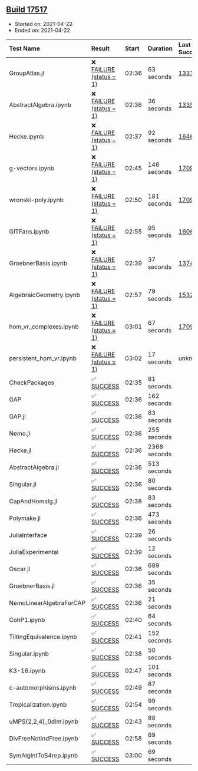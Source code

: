 ## [Build 17517](https://oscarci.mathematik.uni-kl.de/job/oscar/17517/)

* Started on: 2021-04-22
* Ended on: 2021-04-22

| Test Name    | Result | Start | Duration | Last Success | First Failure |
|:-------------|:-------|:------|:---------|:-------------|:--------------|
| GroupAtlas.jl | ❌ [FAILURE (status = 1)](https://oscarci.mathematik.uni-kl.de/job/oscar/17517/artifact/logs/build-17517/GroupAtlas.jl.log) | 02:36 | 63 seconds | [13311](https://oscarci.mathematik.uni-kl.de/job/oscar/13311/) | [13312](https://oscarci.mathematik.uni-kl.de/job/oscar/13312/) |
| AbstractAlgebra.ipynb | ❌ [FAILURE (status = 1)](https://oscarci.mathematik.uni-kl.de/job/oscar/17517/artifact/logs/build-17517/AbstractAlgebra.ipynb.log) | 02:36 | 36 seconds | [13355](https://oscarci.mathematik.uni-kl.de/job/oscar/13355/) | [13356](https://oscarci.mathematik.uni-kl.de/job/oscar/13356/) |
| Hecke.ipynb | ❌ [FAILURE (status = 1)](https://oscarci.mathematik.uni-kl.de/job/oscar/17517/artifact/logs/build-17517/Hecke.ipynb.log) | 02:37 | 92 seconds | [16463](https://oscarci.mathematik.uni-kl.de/job/oscar/16463/) | [16464](https://oscarci.mathematik.uni-kl.de/job/oscar/16464/) |
| g-vectors.ipynb | ❌ [FAILURE (status = 1)](https://oscarci.mathematik.uni-kl.de/job/oscar/17517/artifact/logs/build-17517/g-vectors.ipynb.log) | 02:45 | 148 seconds | [17099](https://oscarci.mathematik.uni-kl.de/job/oscar/17099/) | [17100](https://oscarci.mathematik.uni-kl.de/job/oscar/17100/) |
| wronski-poly.ipynb | ❌ [FAILURE (status = 1)](https://oscarci.mathematik.uni-kl.de/job/oscar/17517/artifact/logs/build-17517/wronski-poly.ipynb.log) | 02:50 | 181 seconds | [17098](https://oscarci.mathematik.uni-kl.de/job/oscar/17098/) | [17099](https://oscarci.mathematik.uni-kl.de/job/oscar/17099/) |
| GITFans.ipynb | ❌ [FAILURE (status = 1)](https://oscarci.mathematik.uni-kl.de/job/oscar/17517/artifact/logs/build-17517/GITFans.ipynb.log) | 02:55 | 95 seconds | [16068](https://oscarci.mathematik.uni-kl.de/job/oscar/16068/) | [16069](https://oscarci.mathematik.uni-kl.de/job/oscar/16069/) |
| GroebnerBasis.ipynb | ❌ [FAILURE (status = 1)](https://oscarci.mathematik.uni-kl.de/job/oscar/17517/artifact/logs/build-17517/GroebnerBasis.ipynb.log) | 02:39 | 37 seconds | [13748](https://oscarci.mathematik.uni-kl.de/job/oscar/13748/) | [13749](https://oscarci.mathematik.uni-kl.de/job/oscar/13749/) |
| AlgebraicGeometry.ipynb | ❌ [FAILURE (status = 1)](https://oscarci.mathematik.uni-kl.de/job/oscar/17517/artifact/logs/build-17517/AlgebraicGeometry.ipynb.log) | 02:57 | 79 seconds | [15322](https://oscarci.mathematik.uni-kl.de/job/oscar/15322/) | [15323](https://oscarci.mathematik.uni-kl.de/job/oscar/15323/) |
| hom_vr_complexes.ipynb | ❌ [FAILURE (status = 1)](https://oscarci.mathematik.uni-kl.de/job/oscar/17517/artifact/logs/build-17517/hom_vr_complexes.ipynb.log) | 03:01 | 67 seconds | [17099](https://oscarci.mathematik.uni-kl.de/job/oscar/17099/) | [17100](https://oscarci.mathematik.uni-kl.de/job/oscar/17100/) |
| persistent_hom_vr.ipynb | ❌ [FAILURE (status = 1)](https://oscarci.mathematik.uni-kl.de/job/oscar/17517/artifact/logs/build-17517/persistent_hom_vr.ipynb.log) | 03:02 | 17 seconds | unknown | unknown |
| CheckPackages | ✅ [SUCCESS](https://oscarci.mathematik.uni-kl.de/job/oscar/17517/artifact/logs/build-17517/CheckPackages.log) | 02:35 | 81 seconds |  |  |
| GAP | ✅ [SUCCESS](https://oscarci.mathematik.uni-kl.de/job/oscar/17517/artifact/logs/build-17517/GAP.log) | 02:36 | 162 seconds |  |  |
| GAP.jl | ✅ [SUCCESS](https://oscarci.mathematik.uni-kl.de/job/oscar/17517/artifact/logs/build-17517/GAP.jl.log) | 02:36 | 83 seconds |  |  |
| Nemo.jl | ✅ [SUCCESS](https://oscarci.mathematik.uni-kl.de/job/oscar/17517/artifact/logs/build-17517/Nemo.jl.log) | 02:36 | 255 seconds |  |  |
| Hecke.jl | ✅ [SUCCESS](https://oscarci.mathematik.uni-kl.de/job/oscar/17517/artifact/logs/build-17517/Hecke.jl.log) | 02:36 | 2368 seconds |  |  |
| AbstractAlgebra.jl | ✅ [SUCCESS](https://oscarci.mathematik.uni-kl.de/job/oscar/17517/artifact/logs/build-17517/AbstractAlgebra.jl.log) | 02:36 | 513 seconds |  |  |
| Singular.jl | ✅ [SUCCESS](https://oscarci.mathematik.uni-kl.de/job/oscar/17517/artifact/logs/build-17517/Singular.jl.log) | 02:36 | 80 seconds |  |  |
| CapAndHomalg.jl | ✅ [SUCCESS](https://oscarci.mathematik.uni-kl.de/job/oscar/17517/artifact/logs/build-17517/CapAndHomalg.jl.log) | 02:38 | 83 seconds |  |  |
| Polymake.jl | ✅ [SUCCESS](https://oscarci.mathematik.uni-kl.de/job/oscar/17517/artifact/logs/build-17517/Polymake.jl.log) | 02:36 | 473 seconds |  |  |
| JuliaInterface | ✅ [SUCCESS](https://oscarci.mathematik.uni-kl.de/job/oscar/17517/artifact/logs/build-17517/JuliaInterface.log) | 02:39 | 26 seconds |  |  |
| JuliaExperimental | ✅ [SUCCESS](https://oscarci.mathematik.uni-kl.de/job/oscar/17517/artifact/logs/build-17517/JuliaExperimental.log) | 02:39 | 12 seconds |  |  |
| Oscar.jl | ✅ [SUCCESS](https://oscarci.mathematik.uni-kl.de/job/oscar/17517/artifact/logs/build-17517/Oscar.jl.log) | 02:36 | 689 seconds |  |  |
| GroebnerBasis.jl | ✅ [SUCCESS](https://oscarci.mathematik.uni-kl.de/job/oscar/17517/artifact/logs/build-17517/GroebnerBasis.jl.log) | 02:36 | 35 seconds |  |  |
| NemoLinearAlgebraForCAP | ✅ [SUCCESS](https://oscarci.mathematik.uni-kl.de/job/oscar/17517/artifact/logs/build-17517/NemoLinearAlgebraForCAP.log) | 02:36 | 21 seconds |  |  |
| CohP1.ipynb | ✅ [SUCCESS](https://oscarci.mathematik.uni-kl.de/job/oscar/17517/artifact/logs/build-17517/CohP1.ipynb.log) | 02:40 | 64 seconds |  |  |
| TiltingEquivalence.ipynb | ✅ [SUCCESS](https://oscarci.mathematik.uni-kl.de/job/oscar/17517/artifact/logs/build-17517/TiltingEquivalence.ipynb.log) | 02:41 | 152 seconds |  |  |
| Singular.ipynb | ✅ [SUCCESS](https://oscarci.mathematik.uni-kl.de/job/oscar/17517/artifact/logs/build-17517/Singular.ipynb.log) | 02:38 | 50 seconds |  |  |
| K3-16.ipynb | ✅ [SUCCESS](https://oscarci.mathematik.uni-kl.de/job/oscar/17517/artifact/logs/build-17517/K3-16.ipynb.log) | 02:47 | 101 seconds |  |  |
| c-automorphisms.ipynb | ✅ [SUCCESS](https://oscarci.mathematik.uni-kl.de/job/oscar/17517/artifact/logs/build-17517/c-automorphisms.ipynb.log) | 02:49 | 87 seconds |  |  |
| Tropicalization.ipynb | ✅ [SUCCESS](https://oscarci.mathematik.uni-kl.de/job/oscar/17517/artifact/logs/build-17517/Tropicalization.ipynb.log) | 02:54 | 99 seconds |  |  |
| uMPS(2,2,4)_0dim.ipynb | ✅ [SUCCESS](https://oscarci.mathematik.uni-kl.de/job/oscar/17517/artifact/logs/build-17517/uMPS-2-2-4-_0dim.ipynb.log) | 02:43 | 88 seconds |  |  |
| DivFreeNotIndFree.ipynb | ✅ [SUCCESS](https://oscarci.mathematik.uni-kl.de/job/oscar/17517/artifact/logs/build-17517/DivFreeNotIndFree.ipynb.log) | 02:58 | 89 seconds |  |  |
| SymAlgIntToS4rep.ipynb | ✅ [SUCCESS](https://oscarci.mathematik.uni-kl.de/job/oscar/17517/artifact/logs/build-17517/SymAlgIntToS4rep.ipynb.log) | 03:00 | 69 seconds |  |  |
